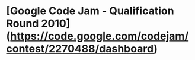 # [Google Code Jam - Qualification Round 2010] (https://code.google.com/codejam/contest/2270488/dashboard)